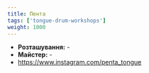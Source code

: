```yaml
---
title: Пента
tags: ['tongue-drum-workshops']
weight: 1000
---
```


- **Розташування:** -
- **Майстер:** -
- https://www.instagram.com/penta_tongue
